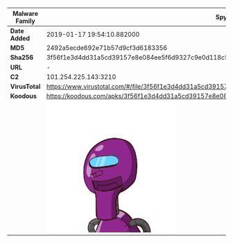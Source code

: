 | Malware Family | SpyNote                                                      |
| -------------- | ------------------------------------------------------------ |
| **Date Added** | 2019-01-17 19:54:10.882000                                                   |
| **MD5**        | 2492a5ecde692e71b57d9cf3d6183356                             |
| **Sha256**     | 3f56f1e3d4dd31a5cd39157e8e084ee5f6d9327c9e0d118c51c54cf3645160b3 |
| **URL**        | -                                                            |
| **C2**         | 101.254.225.143:3210 |
| **VirusTotal** | https://www.virustotal.com/#/file/3f56f1e3d4dd31a5cd39157e8e084ee5f6d9327c9e0d118c51c54cf3645160b3/detection |
| **Koodous**    | https://koodous.com/apks/3f56f1e3d4dd31a5cd39157e8e084ee5f6d9327c9e0d118c51c54cf3645160b3 |
|                | ![](../assets/3f56f1e3d4dd31a5cd39157e8e084ee5f6d9327c9e0d118c51c54cf3645160b3.png) |